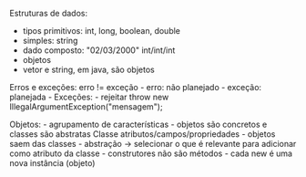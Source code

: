 Estruturas de dados:
	
- tipos primitivos: int, long, boolean, double
- simples: string
- dado composto: "02/03/2000"
				int/int/int
- objetos
- vetor e string, em java, são objetos

Erros e exceções:
	erro != exceção
	- erro: não planejado
	- exceção: planejada
	- Exceções:
		- rejeitar
			throw new IllegalArgumentException("mensagem");

Objetos:
	- agrupamento de características
	- objetos são concretos e classes são abstratas
	Classe
		atributos/campos/propriedades
		- objetos saem das classes
		- abstração -> selecionar o que é relevante para adicionar como atributo da classe
		- construtores não são métodos
	- cada new é uma nova instância (objeto)

